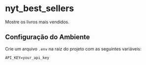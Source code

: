 # nyt_best_sellers

Mostre os livros mais vendidos.

## Configuração do Ambiente

Crie um arquivo `.env` na raiz do projeto com as seguintes variáveis:

``` dotenv
API_KEY=your_api_key
```
